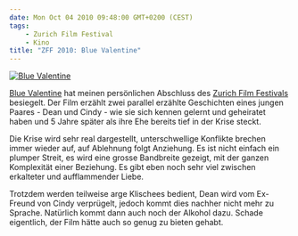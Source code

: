 ```yaml
---
date: Mon Oct 04 2010 09:48:00 GMT+0200 (CEST)
tags:
    - Zurich Film Festival
    - Kino
title: "ZFF 2010: Blue Valentine"
---
```



[![Blue Valentine](http://media.tumblr.com/tumblr_l9ooggc9Vo1qa2z4q.jpg "Blue Valentine")](http://www.zurichfilmfestival.org/de/programm-2010/Filme/531/blue-valentine/)

[Blue Valentine](http://www.zurichfilmfestival.org/de/programm-2010/Filme/531/blue-valentine/)
hat meinen persönlichen Abschluss des [Zurich Film Festivals](http://www.zurichfilmfestival.org) besiegelt. Der Film
erzählt zwei parallel erzählte Geschichten eines jungen Paares - Dean
und Cindy - wie sie sich kennen gelernt und geheiratet haben und 5 Jahre
später als ihre Ehe bereits tief in der Krise steckt.

Die Krise wird sehr real dargestellt, unterschwellige Konflikte brechen
immer wieder auf, auf Ablehnung folgt Anziehung. Es ist nicht einfach
ein plumper Streit, es wird eine grosse Bandbreite gezeigt, mit der
ganzen Komplexität einer Beziehung. Es gibt eben noch sehr viel zwischen
erkalteter und aufflammender Liebe.

Trotzdem werden teilweise arge Klischees bedient, Dean wird vom
Ex-Freund von Cindy verprügelt, jedoch kommt dies nachher nicht mehr zu
Sprache. Natürlich kommt dann auch noch der Alkohol dazu. Schade
eigentlich, der Film hätte auch so genug zu bieten gehabt.

